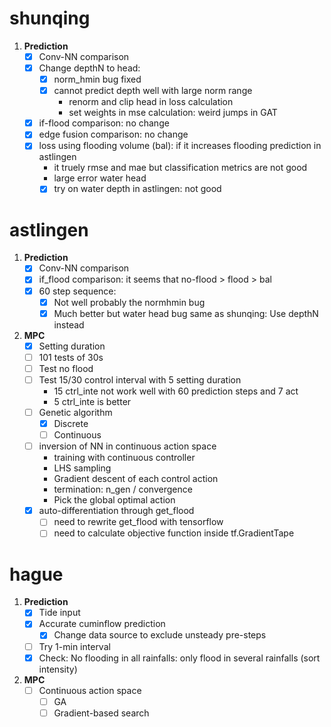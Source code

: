 
# shunqing

1. **Prediction**
    - [x] Conv-NN comparison
    - [x] Change depthN to head: 
        - [x] norm_hmin bug fixed
        - [x] cannot predict depth well with large norm range
            - renorm and clip head in loss calculation
            - set weights in mse calculation: weird jumps in GAT
    - [x] if-flood comparison: no change
    - [x] edge fusion comparison: no change
    - [x] loss using flooding volume (bal): if it increases flooding prediction in astlingen
        - it truely rmse and mae but classification metrics are not good
        - large error water head
        - [x] try on water depth in astlingen: not good

# astlingen

1. **Prediction**
    - [x] Conv-NN comparison
    - [x] if_flood comparison: it seems that no-flood > flood > bal
    - [x] 60 step sequence: 
        - [x] Not well probably the normhmin bug
        - [x] Much better but water head bug same as shunqing: Use depthN instead

2. **MPC**
    - [x] Setting duration
    - [ ] 101 tests of 30s
    - [ ] Test no flood
    - [ ] Test 15/30 control interval with 5 setting duration
        - 15 ctrl_inte not work well with 60 prediction steps and 7 act
        - 5 ctrl_inte is better
    - [ ] Genetic algorithm
        - [x] Discrete
        - [ ] Continuous
    - [ ] inversion of NN in continuous action space
        - training with continuous controller
        - LHS sampling
        - Gradient descent of each control action
        - termination: n_gen / convergence
        - Pick the global optimal action
    - [x] auto-differentiation through get_flood
        - [ ] need to rewrite get_flood with tensorflow
        - [ ] need to calculate objective function inside tf.GradientTape
    <!-- - [ ] Mating could not produce the required number of (unique) offsprings -->

# hague

1. **Prediction**
    - [x] Tide input
    - [x] Accurate cuminflow prediction
        - [x] Change data source to exclude unsteady pre-steps
    - [ ] Try 1-min interval
    - [x] Check: No flooding in all rainfalls: only flood in several rainfalls (sort intensity)

2. **MPC**
    - [ ] Continuous action space
        - [ ] GA
        - [ ] Gradient-based search
